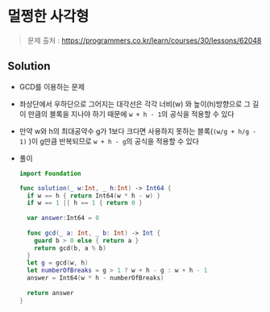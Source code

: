# 멀쩡한 사각형

> 문제 출처 : https://programmers.co.kr/learn/courses/30/lessons/62048

## Solution

- GCD를 이용하는 문제

- 좌상단에서 우하단으로 그어지는 대각선은 각각 너비(w) 와 높이(h)방향으로 그 길이 만큼의 블록을 지나야 하기 때문에 `w + h - 1`의 공식을 적용할 수 있다

- 만약 w와 h의 최대공약수 g가 1보다 크다면 사용하지 못하는 블록(`(w/g + h/g - 1)` )이 g만큼 반복되므로 `w + h - g`의 공식을 적용할 수 있다

- 풀이

  ```swift
  import Foundation
  
  func solution(_ w:Int, _ h:Int) -> Int64 {
    if w == h { return Int64(w * h - w) }
    if w == 1 || h == 1 { return 0 }
    
    var answer:Int64 = 0
    
    func gcd(_ a: Int, _ b: Int) -> Int {
      guard b > 0 else { return a }
      return gcd(b, a % b)
    }
    let g = gcd(w, h)
    let numberOfBreaks = g > 1 ? w + h - g : w + h - 1
    answer = Int64(w * h - numberOfBreaks)
    
    return answer
  }
  ```

